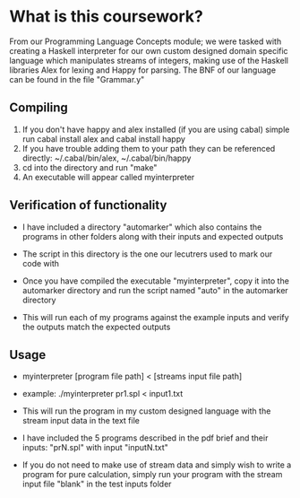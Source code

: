# What is this coursework?

From our Programming Language Concepts module; we were tasked with creating a Haskell interpreter for our own custom designed domain specific language which manipulates streams of integers, making use of the Haskell libraries Alex for lexing and Happy for parsing. The BNF of our language can be found in the file "Grammar.y"

## Compiling

1. If you don't have happy and alex installed (if you are using cabal) simple run cabal install alex and cabal install happy
2. If you have trouble adding them to your path they can be referenced directly: ~/.cabal/bin/alex, ~/.cabal/bin/happy
3. cd into the directory and run "make"
4. An executable will appear called myinterpreter

## Verification of functionality

- I have included a directory "automarker" which also contains the programs in other folders along with their inputs and expected outputs

- The script in this directory is the one our lecutrers used to mark our code with

- Once you have compiled the executable "myinterpreter", copy it into the automarker directory and run the script named "auto" in the automarker directory

- This will run each of my programs against the example inputs and verify the outputs match the expected outputs

## Usage

- myinterpreter [program file path] < [streams input file path]

- example: ./myinterpreter pr1.spl < input1.txt

- This will run the program in my custom designed language with the stream input data in the text file

- I have included the 5 programs described in the pdf brief and their inputs: "prN.spl" with input "inputN.txt"

- If you do not need to make use of stream data and simply wish to write a program for pure calculation, simply run your program with the stream input file "blank" in the test inputs folder

